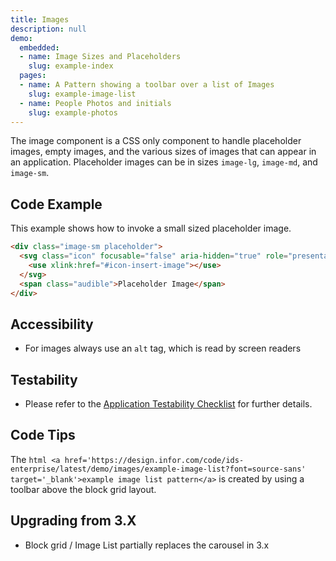 ```yaml
---
title: Images
description: null
demo:
  embedded:
  - name: Image Sizes and Placeholders
    slug: example-index
  pages:
  - name: A Pattern showing a toolbar over a list of Images
    slug: example-image-list
  - name: People Photos and initials
    slug: example-photos
---
```


The image component is a CSS only component to handle placeholder images, empty images, and the various sizes of images that can appear in an application. Placeholder images can be in sizes `image-lg`, `image-md`, and `image-sm`.

## Code Example

This example shows how to invoke a small sized placeholder image.

```html
<div class="image-sm placeholder">
  <svg class="icon" focusable="false" aria-hidden="true" role="presentation">
    <use xlink:href="#icon-insert-image"></use>
  </svg>
  <span class="audible">Placeholder Image</span>
</div>
```

## Accessibility

- For images always use an `alt` tag, which is read by screen readers

## Testability

- Please refer to the [Application Testability Checklist](https://design.infor.com/resources/application-testability-checklist) for further details.

## Code Tips

The ```html
<a href='https://design.infor.com/code/ids-enterprise/latest/demo/images/example-image-list?font=source-sans' target='_blank'>example image list pattern</a>``` is created by using a toolbar above the block grid layout.

## Upgrading from 3.X

- Block grid / Image List partially replaces the carousel in 3.x
